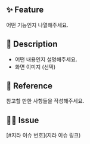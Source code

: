 ## ✨ Feature

어떤 기능인지 나열해주세요.

## 📝 Description

- 어떤 내용인지 설명해주세요.
- 화면 이미지 (선택)

## 📖 Reference

참고할 만한 사항들을 작성해주세요.

## 🙆‍♂️ Issue

[#지라 이슈 번호](지라 이슈 링크)